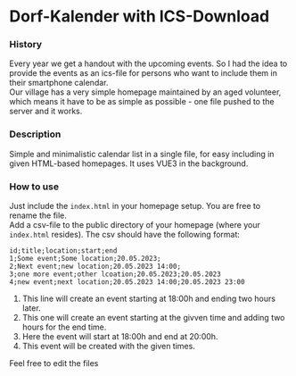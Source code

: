 # Dorf-Kalender with ICS-Download

### History
Every year we get a handout with the upcoming events. So I had the idea to provide the events as an ics-file for persons who want to include them in their smartphone calendar.  
Our village has a very simple homepage maintained by an aged volunteer, which means it have to be as simple as possible - one file pushed to the server and it works.  

### Description
Simple and minimalistic calendar list in a single file, for easy including in given HTML-based homepages. It uses VUE3 in the background.

### How to use
Just include the `index.html` in your homepage setup. You are free to rename the file.  
Add a csv-file to the public directory of your homepage (where your `index.html` resides). The csv should have the following format:  

    id;title;location;start;end  
    1;Some event;Some location;20.05.2023;  
    2;Next event;new location;20.05.2023 14:00;  
    3;one more event;other lcoation;20.05.2023;20.05.2023  
    4;new event;next location;20.05.2023 14:00;20.05.2023 23:00  
  
1. This line will create an event starting at 18:00h and ending two hours later.  
2. This one will create an event starting at the givven time and adding two hours for the end time.
3. Here the event will start at 18:00h and end at 20:00h.
4. This event will be created with the given times.

Feel free to edit the files 
